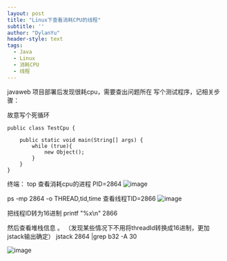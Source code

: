 ```yaml
---
layout: post
title: "Linux下查看消耗CPU的线程"
subtitle: ''
author: "DylanYu"
header-style: text
tags:
  - Java
  - Linux
  - 消耗CPU
  - 线程
---
```


javaweb 项目部署后发现很耗cpu，需要查出问题所在
写个测试程序，记相关步骤：

故意写个死循环
```
public class TestCpu {

    public static void main(String[] args) {
        while (true){
            new Object();
        }
    }
}
```

终端：
top
查看消耗cpu的进程 PID=2864
![image](https://dylanblog.github.io/img/in-post/2018-11-13-linux-thread-1.png)

ps -mp 2864 -o THREAD,tid,time 查看线程TID=2866
![image](https://dylanblog.github.io/img/in-post/2018-11-13-linux-thread-2.png)


把线程ID转为16进制
printf "%x\n" 2866

然后查看堆栈信息 。 （发现某些情况下不用将threadId转换成16进制，更加jstack输出确定）
jstack 2864 |grep b32 -A 30

![image](https://dylanblog.github.io/img/in-post/2018-11-13-linux-thread-3.png)
